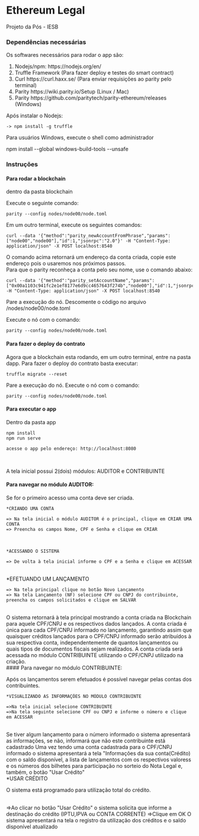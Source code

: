 # Ethereum Legal

Projeto da Pós - IESB

### Dependências necessárias

Os softwares necessários para rodar o app são:

<ol>
    <li> Nodejs/npm: https://nodejs.org/en/</li>
    <li> Truffle Framework (Para fazer deploy e testes do smart contract)</li>
    <li> Curl https://curl.haxx.se/ (Para enviar requisições ao parity pelo terminal) </li>
     <li> Parity https://wiki.parity.io/Setup (Linux / Mac) </li>
    <li> Parity https://github.com/paritytech/parity-ethereum/releases (Windows) </li>
</ol>

Após instalar o Nodejs: <br>

    -> npm install -g truffle

Para usuários Windows, execute o shell como administrador <br>

npm install --global windows-build-tools --unsafe

### Instruções

#### Para rodar a blockchain

dentro da pasta blockchain <br>

Execute o seguinte comando: <br>

    parity --config nodes/node00/node.toml

Em um outro terminal, execute os seguintes comandos: <br>

    curl --data '{"method":"parity_newAccountFromPhrase","params":["node00","node00"],"id":1,"jsonrpc":"2.0"}' -H "Content-Type: application/json" -X POST localhost:8540

O comando acima retornará um endereço da conta criada, copie este endereço pois o usaremos nos próximos passos. <br>
Para que o parity reconheça a conta pelo seu nome, use o comando abaixo: <br>

    curl --data '{"method":"parity_setAccountName","params":["0x00a1103c941fc2e1ef8177e6d9cc4657643f274b","node00"],"id":1,"jsonrpc":"2.0"}' -H "Content-Type: application/json" -X POST localhost:8540

Pare a execução do nó. Descomente o código no arquivo /nodes/node00/node.toml <br>

Execute o nó com o comando: <br>

    parity --config nodes/node00/node.toml

#### Para fazer o deploy do contrato

Agora que a blockchain esta rodando, em um outro terminal, entre na pasta dapp. Para fazer o deploy do contrato basta executar: <br>

    truffle migrate --reset

Pare a execução do nó. Execute o nó com o comando: <br>

    parity --config nodes/node00/node.toml

#### Para executar o app

Dentro da pasta app <br>

    npm install
    npm run serve
    
    acesse o app pelo endereço: http://localhost:8080

<br>

A tela inicial possui 2(dois) módulos: AUDITOR e CONTRIBUINTE
<br>

#### Para navegar no módulo AUDITOR:
   Se for o primeiro acesso uma conta deve ser criada.
    
    *CRIANDO UMA CONTA
    
    => Na tela inicial o módulo AUDITOR é o principal, clique em CRIAR UMA CONTA
    => Preencha os campos Nome, CPF e Senha e clique em CRIAR
    
<br>    

    *ACESSANDO O SISTEMA
    
    => De volta à tela inicial informe o CPF e a Senha e clique em ACESSAR
<br>
    *EFETUANDO UM LANÇAMENTO
    
    => Na tela principal clique no botão Novo Lançamento
    => Na tela Lançamento (NF) selecione CPF ou CNPJ do contribuinte, preencha os campos solicitados e clique em SALVAR
<br>
        O sistema retornará à tela principal mostrando a conta criada na Blockchain para aquele CPF/CNPJ e os respectivos dados         lançados.
        A conta criada é única para cada CPF/CNPJ informado no lançamento, garantindo assim que quaisquer créditos lançados para o CPF/CNPJ informado serão atribuídos à sua respectiva conta, independentemente de quantos lançamentos ou quais tipos de documentos fiscais sejam realizados.
        A conta criada será acessada no módulo CONTRIBUINTE utilizando o CPF/CNPJ utilizado na criação.
<br>
#### Para navegar no módulo CONTRIBUINTE:

Após os lançamentos serem efetuados é possível navegar pelas contas dos contribuintes.
    
    *VISUALIZANDO AS INFORMAÇÕES NO MÓDULO CONTRIBUINTE
    
    =>Na tela inicial selecione CONTRIBUINTE
    =>Na tela seguinte selecione CPF ou CNPJ e informe o número e clique em ACESSAR

<br>
        Se tiver algum lançamento para o número informado o sistema apresentará as informações, se não, informará que não este contribuinte está cadastrado
        Uma vez tendo uma conta cadastrada para o CPF/CNPJ informado o sistema apresentará a tela "Informações da sua conta(Crédito) com o saldo disponível, a lista de lançamentos com os respectivos valoress e os números dos bilhetes para participação no sorteio do Nota Legal e, também, o botão "Usar Crédito"

<br>
     *USAR CRÉDITO
     
   O sistema está programado para utilização total do crédito.
   
<br>
    =>Ao clicar no botão "Usar Crédito" o sistema solicita que informe a destinação do crédito (IPTU,IPVA ou CONTA CORRENTE)
    =>Clique em OK
        O sistema apresentará na tela o registro da utilização dos créditos e o saldo disponível atualizado
